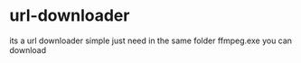 # url-downloader

its a url downloader simple
just need in the same folder ffmpeg.exe you can download 